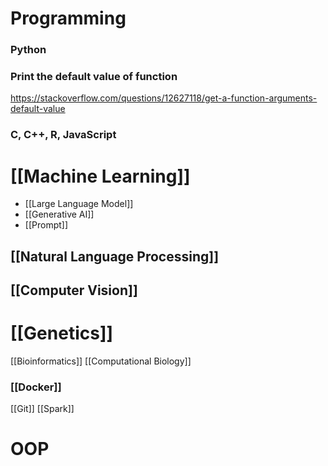 # Programming

### Python

### Print the default value of function

https://stackoverflow.com/questions/12627118/get-a-function-arguments-default-value

### C, C++, R, JavaScript

# [[Machine Learning]]

- [[Large Language Model]]
- [[Generative AI]]
- [[Prompt]]

## [[Natural Language Processing]]
## [[Computer Vision]]

# [[Genetics]]

[[Bioinformatics]]
[[Computational Biology]]

### [[Docker]]
[[Git]]
[[Spark]]

# OOP